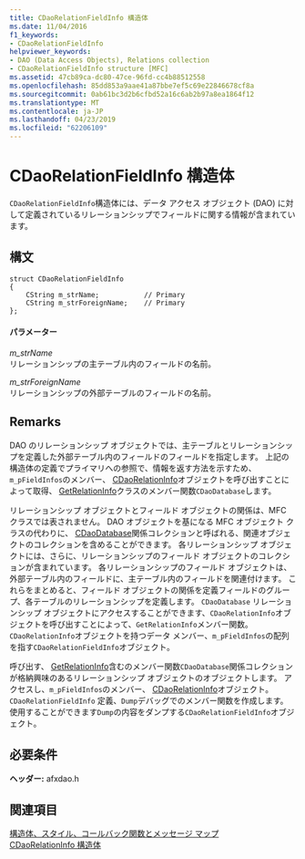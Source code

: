 ```yaml
---
title: CDaoRelationFieldInfo 構造体
ms.date: 11/04/2016
f1_keywords:
- CDaoRelationFieldInfo
helpviewer_keywords:
- DAO (Data Access Objects), Relations collection
- CDaoRelationFieldInfo structure [MFC]
ms.assetid: 47cb89ca-dc80-47ce-96fd-cc4b88512558
ms.openlocfilehash: 85dd853a9aae41a87bbe7ef5c69e22846678cf8a
ms.sourcegitcommit: 0ab61bc3d2b6cfbd52a16c6ab2b97a8ea1864f12
ms.translationtype: MT
ms.contentlocale: ja-JP
ms.lasthandoff: 04/23/2019
ms.locfileid: "62206109"
---
```

# <a name="cdaorelationfieldinfo-structure"></a>CDaoRelationFieldInfo 構造体

`CDaoRelationFieldInfo`構造体には、データ アクセス オブジェクト (DAO) に対して定義されているリレーションシップでフィールドに関する情報が含まれています。

## <a name="syntax"></a>構文

```
struct CDaoRelationFieldInfo
{
    CString m_strName;           // Primary
    CString m_strForeignName;    // Primary
};
```

#### <a name="parameters"></a>パラメーター

*m_strName*<br/>
リレーションシップの主テーブル内のフィールドの名前。

*m_strForeignName*<br/>
リレーションシップの外部テーブルのフィールドの名前。

## <a name="remarks"></a>Remarks

DAO のリレーションシップ オブジェクトでは、主テーブルとリレーションシップを定義した外部テーブル内のフィールドのフィールドを指定します。 上記の構造体の定義でプライマリへの参照で、情報を返す方法を示すため、`m_pFieldInfos`のメンバー、 [CDaoRelationInfo](../../mfc/reference/cdaorelationinfo-structure.md)オブジェクトを呼び出すことによって取得、 [GetRelationInfo](../../mfc/reference/cdaodatabase-class.md#getrelationinfo)クラスのメンバー関数`CDaoDatabase`します。

リレーションシップ オブジェクトとフィールド オブジェクトの関係は、MFC クラスでは表されません。 DAO オブジェクトを基になる MFC オブジェクト クラスの代わりに、 [CDaoDatabase](../../mfc/reference/cdaodatabase-class.md)関係コレクションと呼ばれる、関連オブジェクトのコレクションを含めることができます。 各リレーションシップ オブジェクトには、さらに、リレーションシップのフィールド オブジェクトのコレクションが含まれています。 各リレーションシップのフィールド オブジェクトは、外部テーブル内のフィールドに、主テーブル内のフィールドを関連付けます。 これらをまとめると、フィールド オブジェクトの関係を定義フィールドのグループ、各テーブルのリレーションシップを定義します。 `CDaoDatabase` リレーションシップ オブジェクトにアクセスすることができます、`CDaoRelationInfo`オブジェクトを呼び出すことによって、`GetRelationInfo`メンバー関数。 `CDaoRelationInfo`オブジェクトを持つデータ メンバー、`m_pFieldInfos`の配列を指す`CDaoRelationFieldInfo`オブジェクト。

呼び出す、 [GetRelationInfo](../../mfc/reference/cdaodatabase-class.md#getrelationinfo)含むのメンバー関数`CDaoDatabase`関係コレクションが格納興味のあるリレーションシップ オブジェクトのオブジェクトします。 アクセスし、`m_pFieldInfos`のメンバー、 [CDaoRelationInfo](../../mfc/reference/cdaorelationinfo-structure.md)オブジェクト。 `CDaoRelationFieldInfo` 定義、`Dump`デバッグでのメンバー関数を作成します。 使用することができます`Dump`の内容をダンプする`CDaoRelationFieldInfo`オブジェクト。

## <a name="requirements"></a>必要条件

**ヘッダー:** afxdao.h

## <a name="see-also"></a>関連項目

[構造体、スタイル、コールバック関数とメッセージ マップ](../../mfc/reference/structures-styles-callbacks-and-message-maps.md)<br/>
[CDaoRelationInfo 構造体](../../mfc/reference/cdaorelationinfo-structure.md)

